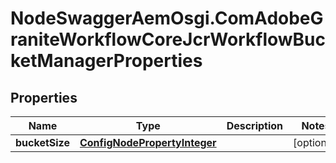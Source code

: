 # NodeSwaggerAemOsgi.ComAdobeGraniteWorkflowCoreJcrWorkflowBucketManagerProperties

## Properties
Name | Type | Description | Notes
------------ | ------------- | ------------- | -------------
**bucketSize** | [**ConfigNodePropertyInteger**](ConfigNodePropertyInteger.md) |  | [optional] 


